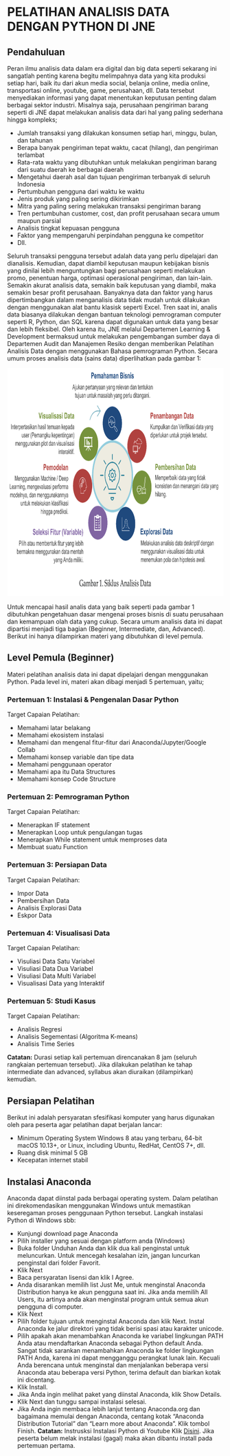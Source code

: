 # PELATIHAN ANALISIS DATA DENGAN PYTHON DI JNE 

## Pendahuluan

Peran ilmu analisis data dalam era digital dan big data seperti sekarang ini sangatlah penting karena begitu melimpahnya data yang kita produksi setiap hari, baik itu dari akun media social, belanja online, media online, transportasi online, youtube, game, perusahaan, dll. Data tersebut menyediakan informasi yang dapat menentukan keputusan penting dalam berbagai sektor industri. Misalnya saja, perusahaan pengiriman barang seperti di JNE dapat melakukan analisis data dari hal yang paling sederhana hingga kompleks; 

*	Jumlah transaksi yang dilakukan konsumen setiap hari, minggu, bulan, dan tahunan
*	Berapa banyak pengiriman tepat waktu, cacat (hilang), dan pengiriman terlambat
*	Rata-rata waktu yang dibutuhkan untuk melakukan pengiriman barang dari suatu daerah ke berbagai daerah
*	Mengetahui daerah asal dan tujuan pengiriman terbanyak di seluruh Indonesia
* Pertumbuhan pengguna dari waktu ke waktu
*	Jenis produk yang paling sering dikirimkan
*	Mitra yang paling sering melakukan transaksi pengiriman barang
*	Tren pertumbuhan customer, cost, dan profit perusahaan secara umum maupun parsial
*	Analisis tingkat kepuasan pengguna
*	Faktor yang mempengaruhi perpindahan pengguna ke competitor
*	Dll.

Seluruh transaksi pengguna tersebut adalah data yang perlu dipelajari dan dianalisis. Kemudian, dapat diambil keputusan maupun kebijakan bisnis yang dinilai lebih menguntungkan bagi perusahaan seperti melakukan promo, penentuan harga, optimasi operasional pengiriman, dan lain-lain. Semakin akurat analisis data, semakin baik keputusan yang diambil, maka semakin besar profit perusahaan. Banyaknya data dan faktor yang harus dipertimbangkan dalam menganalisis data tidak mudah untuk dilakukan dengan menggunakan alat bantu klasisk seperti Excel. Tren saat ini, analis data biasanya dilakukan dengan bantuan teknologi pemrograman computer seperti R, Python, dan SQL karena dapat digunakan untuk data yang besar dan lebih fleksibel. Oleh karena itu, JNE melalui Departemen Learning & Development bermaksud untuk melakukan pengembangan sumber daya di Departemen Audit dan Manajemen Resiko dengan memberikan Pelatihan Analisis Data dengan menggunakan Bahasa pemrograman Python. Secara umum proses analisis data (sains data) diperlihatkan pada gambar 1:

<img src="https://github.com/sainzdata/Py_JNE/blob/main/images/siklus_data_science.png" width="848" height="530">

Untuk mencapai hasil analis data yang baik seperti pada gambar 1 dibutuhkan pengetahuan dasar mengenai proses bisnis di suatu perusahaan dan kemampuan olah data yang cukup. Secara umum analisis data ini dapat dipartisi menjadi tiga bagian (Beginner, Intermediate, dan, Advanced).  Berikut ini hanya dilampirkan materi yang dibutuhkan di level pemula.

## Level Pemula (Beginner)

Materi pelatihan analisis data ini dapat dipelajari dengan menggunakan Python. Pada level ini, materi akan dibagi menjadi 5 pertemuan, yaitu;

### Pertemuan 1: Instalasi & Pengenalan Dasar Python

Target Capaian Pelatihan:
*	Memahami latar belakang 
*	Memahami ekosistem instalasi 
*	Memahami dan mengenal fitur-fitur dari Anaconda/Jupyter/Google Collab
*	Memahami konsep variable dan tipe data 
*	Memahami penggunaan operator 
*	Memahami apa itu Data Structures 
*	Memahami konsep Code Structure

### Pertemuan 2: Pemrograman Python

Target Capaian Pelatihan:
*	Menerapkan IF statement
*	Menerapkan Loop untuk pengulangan tugas
*	Menerapkan While statement untuk memproses data
*	Membuat suatu Function 

### Pertemuan 3: Persiapan Data 

Target Capaian Pelatihan:
*	Impor Data
*	Pembersihan Data
*	Analisis Explorasi Data
*	Eskpor Data

### Pertemuan 4: Visualisasi Data 

Target Capaian Pelatihan:
*	Visuliasi Data Satu Variabel
*	Visuliasi Data Dua Variabel
*	Visuliasi Data Multi Variabel
*	Visualisasi Data yang Interaktif 

### Pertemuan 5: Studi Kasus 

Target Capaian Pelatihan:
*	Analisis Regresi
*	Analisis Segementasi (Algoritma K-means)
*	Analisis Time Series  

**Catatan:** Durasi setiap kali pertemuan direncanakan 8 jam (seluruh rangkaian pertemuan tersebut).  Jika dilakukan pelatihan ke tahap intermediate dan advanced, syllabus akan diuraikan (dilampirkan) kemudian.

## Persiapan Pelatihan
Berikut ini adalah persyaratan sfesifikasi komputer yang harus digunakan oleh para peserta agar pelatihan dapat berjalan lancar:
*	Minimum Operating System Windows 8 atau yang terbaru, 64-bit macOS 10.13+, or Linux, including Ubuntu, RedHat, CentOS 7+, dll. 
*	Ruang disk minimal 5 GB
*	Kecepatan internet stabil

## Instalasi Anaconda

Anaconda dapat diinstal pada berbagai operating system. Dalam pelatihan ini direkomendasikan menggunakan Windows untuk memastikan keseregaman proses penggunaan Python tersebut. Langkah instalasi Python di Windows sbb:
*	Kunjungi download page Anaconda
*	Pilih installer yang sesuai dengan platform anda (Windows)
*	Buka folder Unduhan Anda dan klik dua kali penginstal untuk meluncurkan. Untuk mencegah kesalahan izin, jangan luncurkan penginstal dari folder Favorit.
*	Klik Next
*	Baca persyaratan lisensi dan klik I Agree.
*	Anda disarankan memilih list Just Me, untuk menginstal Anaconda Distribution hanya ke akun pengguna saat ini. Jika anda memilih All Users, itu artinya anda akan menginstal program untuk semua akun pengguna di computer.
*	Klik Next
*	Pilih folder tujuan untuk menginstal Anaconda dan klik Next. Instal Anaconda ke jalur direktori yang tidak berisi spasi atau karakter unicode.
*	Pilih apakah akan menambahkan Anaconda ke variabel lingkungan PATH Anda atau mendaftarkan Anaconda sebagai Python default Anda. Sangat  tidak sarankan menambahkan Anaconda ke folder lingkungan PATH Anda, karena ini dapat mengganggu perangkat lunak lain. Kecuali Anda berencana untuk menginstal dan menjalankan beberapa versi Anaconda atau beberapa versi Python, terima default dan biarkan kotak ini dicentang. 
*	Klik Install. 
*	Jika Anda ingin melihat paket yang diinstal Anaconda, klik Show Details.
*	Klik Next dan tunggu sampai instalasi selesai. 
*	Jika Anda ingin membaca lebih lanjut tentang Anaconda.org dan bagaimana memulai dengan Anaconda, centang kotak “Anaconda Distribution Tutorial” dan “Learn more about Anaconda”. Klik tombol Finish.
**Catatan:** Instrusksi Instalasi Python di Youtube Klik [Disini](https://www.youtube.com/watch?v=qs43taEzepc&ab_channel=AutoDidak). Jika peserta belum melak instalasi (gagal) maka akan dibantu install pada pertemuan pertama.

